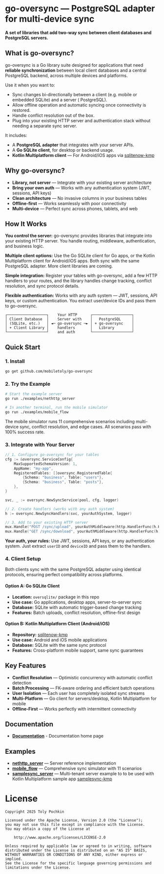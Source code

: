 # go-oversync — PostgreSQL adapter for multi-device sync

**A set of libraries that add two-way sync between client databases and PostgreSQL
servers.**

## What is go-oversync?

go-oversync is a Go library suite designed for applications that need **reliable synchronization**
between local client databases and a central PostgreSQL backend, across multiple devices and
platforms.

Use it when you want to:

- Sync changes bi-directionally between a client (e.g. mobile or embedded SQLite) and a server (
  PostgreSQL).
- Allow offline operation and automatic syncing once connectivity is restored.
- Handle conflict resolution out of the box.
- Plug into your existing HTTP server and authentication stack without needing a separate sync
  server.

It includes:

- A **PostgreSQL adapter** that integrates with your server APIs.
- A **Go SQLite client**, for desktop or backend usage.
- **Kotlin Multiplatform client** — For Android/iOS apps
  via [sqlitenow-kmp](https://github.com/mobiletoly/sqlitenow-kmp)


## Why go-oversync?

- **Library, not server** — Integrate with your existing server architecture
- **Bring your own auth** — Works with any authentication system (JWT, sessions, API keys)
- **Clean architecture** — No invasive columns in your business tables
- **Offline-first** — Works seamlessly with poor connectivity
- **Multi-device** — Perfect sync across phones, tablets, and web

## How It Works

**You control the server:** go-oversync provides libraries that integrate into your existing HTTP
server. You handle routing, middleware, authentication, and business logic.

**Multiple client options:** Use the Go SQLite client for Go apps, or the Kotlin Multiplatform
client for Android/iOS apps. Both sync with the same PostgreSQL adapter. More client libraries
are coming.

**Simple integration:** Register your tables with go-oversync, add a few HTTP handlers to your
routes, and the library handles change tracking, conflict resolution, and sync protocol details.

**Flexible authentication:** Works with any auth system — JWT, sessions, API keys, or custom
authentication. You extract user/device IDs and pass them to go-oversync.

```
┌──────────────────┐    Your HTTP      ┌──────────────────┐
│ Client Database  │    Server with    │   PostgreSQL     │
│ (SQLite, etc.)   │ ◄─ go-oversync ─► │ + go-oversync    │
│ + Client Library │    handlers       │   Library        │
└──────────────────┘    and auth       └──────────────────┘
```


## Quick Start

### 1. Install

```bash
go get github.com/mobiletoly/go-oversync
```

### 2. Try the Example

```bash
# Start the example server
go run ./examples/nethttp_server

# In another terminal, run the mobile simulator
go run ./examples/mobile_flow
```

The mobile simulator runs 11 comprehensive scenarios including multi-device sync, conflict
resolution, and edge cases. All scenarios pass with 100% success rate.

### 3. Integrate with Your Server

```go
// 1. Configure go-oversync for your tables
cfg := &oversync.ServiceConfig{
    MaxSupportedSchemaVersion: 1,
    AppName: "my-app",
    RegisteredTables: []oversync.RegisteredTable{
        {Schema: "business", Table: "users"},
        {Schema: "business", Table: "posts"},
    },
}

svc, _ := oversync.NewSyncService(pool, cfg, logger)

// 2. Create handlers (works with any auth system)
h := oversync.NewSyncHandlers(svc, yourAuthSystem, logger)

// 3. Add to your existing HTTP server
mux.Handle("POST /sync/upload", yourAuthMiddleware(http.HandlerFunc(h.HandleUpload)))
mux.Handle("GET /sync/download", yourAuthMiddleware(http.HandlerFunc(h.HandleDownload)))
```

**Your auth, your rules:** Use JWT, sessions, API keys, or any authentication system. Just extract
`userID` and `deviceID` and pass them to the handlers.


### 4. Client Setup

Both clients sync with the same PostgreSQL adapter using identical protocols, ensuring perfect
compatibility across platforms.

#### Option A: Go SQLite Client

- **Location:** `oversqlite/` package in this repo
- **Use case:** Go applications, desktop apps, server-to-server sync
- **Database:** SQLite with automatic trigger-based change tracking
- **Features:** Batch uploads, conflict resolution, offline-first design

#### Option B: Kotlin Multiplatform Client (Android/iOS)

- **Repository:** [sqlitenow-kmp](https://github.com/mobiletoly/sqlitenow-kmp)
- **Use case:** Android and iOS mobile applications
- **Database:** SQLite with the same sync protocol
- **Features:** Cross-platform mobile support, same sync guarantees


## Key Features

- **Conflict Resolution** — Optimistic concurrency with automatic conflict detection
- **Batch Processing** — FK-aware ordering and efficient batch operations
- **User Isolation** — Each user has completely isolated sync streams
- **Multi-Platform** — Go client for servers/desktop, Kotlin Multiplatform for mobile
- **Offline-First** — Works perfectly with intermittent connectivity


## Documentation

- **[Documentation](https://mobiletoly.github.io/go-oversync/)** - Documentation home page

## Examples

- **[nethttp_server](examples/nethttp_server/)** — Server reference implementation
- **[mobile_flow](examples/mobile_flow/)** — Comprehensive sync simulator with 11 scenarios
- **[samplesync_server](examples/samplesync_server/)** — Multi-tenant server example to
  to be used with Kotlin Multiplatform sample app
  [samplesync-kmp](https://github.com/mobiletoly/sqlitenow-kmp/tree/main/samplesync-kmp)


# License

```
Copyright 2025 Toly Pochkin

Licensed under the Apache License, Version 2.0 (the "License");
you may not use this file except in compliance with the License.
You may obtain a copy of the License at

    http://www.apache.org/licenses/LICENSE-2.0

Unless required by applicable law or agreed to in writing, software
distributed under the License is distributed on an "AS IS" BASIS,
WITHOUT WARRANTIES OR CONDITIONS OF ANY KIND, either express or implied.
See the License for the specific language governing permissions and
limitations under the License.
```
